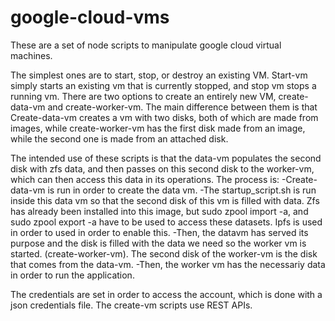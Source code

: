 # google-cloud-vms

These are a set of node scripts to manipulate google cloud virtual machines. 

The simplest ones are to start, stop, or destroy an existing VM. Start-vm simply starts an existing vm that is currently stopped, and stop vm stops a running vm. There are two options to create an entirely new VM, create-data-vm and create-worker-vm. The main difference between them is that Create-data-vm creates a vm with two disks, both of which are made from images, while create-worker-vm has the first disk made from an image, while the second one is made from an attached disk. 

The intended use of these scripts is that the data-vm populates the second disk with zfs data, and then passes on this second disk to the worker-vm, which can then access this data in its operations. The process is: 
-Create-data-vm is run in order to create the data vm.
-The startup_script.sh is run inside this data vm so that the second disk of this vm is filled with data. Zfs has already been installed into this image, but sudo zpool import -a, and sudo zpool export -a have to be used to access these datasets. Ipfs is used in order to used in order to enable this.
-Then, the datavm has served its purpose and the disk is filled with the data we need so the worker vm is started. (create-worker-vm). The second disk of the worker-vm is the disk that comes from the data-vm.
-Then, the worker vm has the necessariy data in order to run the application.

The credentials are set in order to access the account, which is done with a json credentials file. The create-vm scripts use REST APIs.
